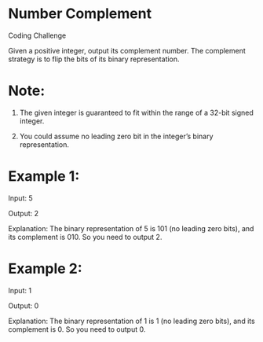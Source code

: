 # Number Complement
Coding Challenge

Given a positive integer, output its complement number. The complement strategy is to flip the bits of its binary representation.

# Note:

  1. The given integer is guaranteed to fit within the range of a 32-bit signed integer.
  
  2. You could assume no leading zero bit in the integer’s binary representation.

# Example 1:


Input: 5

Output: 2

Explanation: The binary representation of 5 is 101 (no leading zero bits), and its complement is 010. So you need to output 2.

# Example 2:


Input: 1

Output: 0

Explanation: The binary representation of 1 is 1 (no leading zero bits), and its complement is 0. So you need to output 0.
